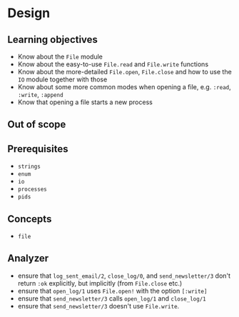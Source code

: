 # Design

## Learning objectives

- Know about the `File` module
- Know about the easy-to-use `File.read` and `File.write` functions
- Know about the more-detailed `File.open`, `File.close` and how to use the `IO` module together with those
- Know about some more common modes when opening a file, e.g. `:read`, `:write`, `:append`
- Know that opening a file starts a new process

## Out of scope

## Prerequisites

- `strings`
- `enum`
- `io`
- `processes`
- `pids`

## Concepts

- `file`

## Analyzer

- ensure that `log_sent_email/2`, `close_log/0`, and `send_newsletter/3` don't return `:ok` explicitly, but implicitly (from `File.close` etc.)
- ensure that `open_log/1` uses `File.open!` with the option `[:write]`
- ensure that `send_newsletter/3` calls `open_log/1` and `close_log/1`
- ensure that `send_newsletter/3` doesn't use `File.write`.
